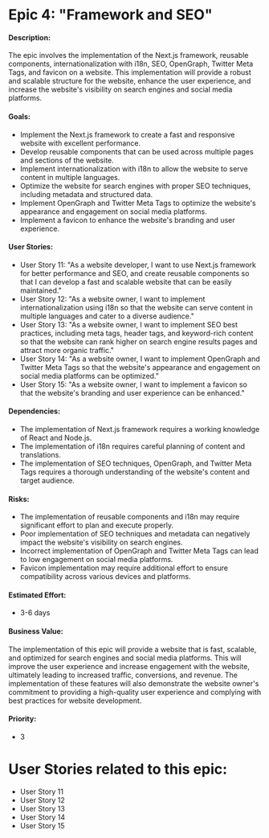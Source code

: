 # Epic 4: "Framework and SEO"

#### Description: 
The epic involves the implementation of the Next.js framework, reusable components, internationalization with i18n, SEO, OpenGraph, Twitter Meta Tags, and favicon on a website. This implementation will provide a robust and scalable structure for the website, enhance the user experience, and increase the website's visibility on search engines and social media platforms.

#### Goals: 
- Implement the Next.js framework to create a fast and responsive website with excellent performance.
- Develop reusable components that can be used across multiple pages and sections of the website.
- Implement internationalization with i18n to allow the website to serve content in multiple languages.
- Optimize the website for search engines with proper SEO techniques, including metadata and structured data.
- Implement OpenGraph and Twitter Meta Tags to optimize the website's appearance and engagement on social media platforms.
- Implement a favicon to enhance the website's branding and user experience.

#### User Stories: 
- User Story 11: "As a website developer, I want to use Next.js framework for better performance and SEO, and create reusable components so that I can develop a fast and scalable website that can be easily maintained."
- User Story 12: "As a website owner, I want to implement internationalization using i18n so that the website can serve content in multiple languages and cater to a diverse audience."
- User Story 13: "As a website owner, I want to implement SEO best practices, including meta tags, header tags, and keyword-rich content so that the website can rank higher on search engine results pages and attract more organic traffic."
- User Story 14: "As a website owner, I want to implement OpenGraph and Twitter Meta Tags so that the website's appearance and engagement on social media platforms can be optimized."
- User Story 15: "As a website owner, I want to implement a favicon so that the website's branding and user experience can be enhanced."

#### Dependencies: 
- The implementation of Next.js framework requires a working knowledge of React and Node.js.
- The implementation of i18n requires careful planning of content and translations.
- The implementation of SEO techniques, OpenGraph, and Twitter Meta Tags requires a thorough understanding of the website's content and target audience.

#### Risks: 
- The implementation of reusable components and i18n may require significant effort to plan and execute properly.
- Poor implementation of SEO techniques and metadata can negatively impact the website's visibility on search engines.
- Incorrect implementation of OpenGraph and Twitter Meta Tags can lead to low engagement on social media platforms.
- Favicon implementation may require additional effort to ensure compatibility across various devices and platforms.

#### Estimated Effort: 
- 3-6 days

#### Business Value: 
The implementation of this epic will provide a website that is fast, scalable, and optimized for search engines and social media platforms. This will improve the user experience and increase engagement with the website, ultimately leading to increased traffic, conversions, and revenue. The implementation of these features will also demonstrate the website owner's commitment to providing a high-quality user experience and complying with best practices for website development.

#### Priority: 
- 3

# User Stories related to this epic:
- User Story 11
- User Story 12
- User Story 13
- User Story 14
- User Story 15
